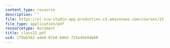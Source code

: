 ```yaml
---
content_type: resource
description: ''
file: https://ol-ocw-studio-app-production.s3.amazonaws.com/courses/15-535-business-analysis-using-financial-statements-spring-2003/1f0ab582ade007e060b5725edb694b60_class22.pdf
file_type: application/pdf
resourcetype: Document
title: class22.pdf
uid: 1f0ab582-ade0-07e0-60b5-725edb694b60
---
```

